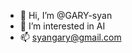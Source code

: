 - 👋 Hi, I’m @GARY-syan
- 👀 I’m interested in AI
- 📫 syangary@gmail.com
<!---
GARY-syan/GARY-syan is a ✨ special ✨ repository because its `README.md` (this file) appears on your GitHub profile.
You can click the Preview link to take a look at your changes.
--->
